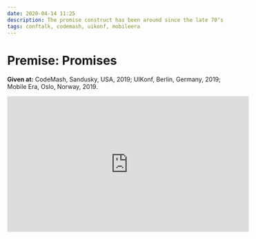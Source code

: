 ```yaml
---
date: 2020-04-14 11:25
description: The promise construct has been around since the late 70‘s, and iOS has had libraries for promises since at least 2015. Still, it seems like Swift has been slower to adopt promises than other languages. Promises can make tangled networking code more readable and can simplify complicated API business. Let’s take a look at how a tangle of calls to separate API’s, some using information dependent on previous calls, can be simplified into a series of promises fulfilled or rejected. We’ll investigate the pros and cons of various promise frameworks for Swift and of the promise pattern itself.
tags: conftalk, codemash, uikonf, mobileera
---
```

# Premise: Promises

__Given at:__ CodeMash, Sandusky, USA, 2019; UIKonf, Berlin, Germany, 2019; Mobile Era, Oslo, Norway, 2019.

<iframe width="560" height="315" src="https://www.youtube.com/embed/TAzbEpR8imo" frameborder="0" allow="accelerometer; autoplay; encrypted-media; gyroscope; picture-in-picture" allowfullscreen></iframe>
